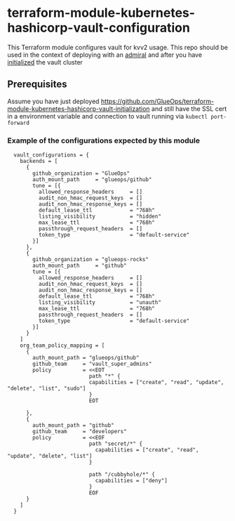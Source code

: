 # terraform-module-kubernetes-hashicorp-vault-configuration

This Terraform module configures vault for kvv2 usage. This repo should be used in the context of deploying with an [admiral](https://github.com/glueops/admiral) and after you have [initialized](https://github.com/GlueOps/terraform-module-kubernetes-hashicorp-vault-initialization) the vault cluster

## Prerequisites

Assume you have just deployed <https://github.com/GlueOps/terraform-module-kubernetes-hashicorp-vault-initialization> and still have the SSL cert in a environment variable and connection to vault running via `kubectl port-forward`

### Example of the configurations expected by this module

```hcl
  vault_configurations = {
    backends = [
      {
        github_organization = "GlueOps"
        auth_mount_path     = "glueops/github"
        tune = [{
          allowed_response_headers     = []
          audit_non_hmac_request_keys  = []
          audit_non_hmac_response_keys = []
          default_lease_ttl            = "768h"
          listing_visibility           = "hidden"
          max_lease_ttl                = "768h"
          passthrough_request_headers  = []
          token_type                   = "default-service"
        }]
      },
      {
        github_organization = "glueops-rocks"
        auth_mount_path     = "github"
        tune = [{
          allowed_response_headers     = []
          audit_non_hmac_request_keys  = []
          audit_non_hmac_response_keys = []
          default_lease_ttl            = "768h"
          listing_visibility           = "unauth"
          max_lease_ttl                = "768h"
          passthrough_request_headers  = []
          token_type                   = "default-service"
        }]
      }
    ]
    org_team_policy_mapping = [
      {
        auth_mount_path = "glueops/github"
        github_team     = "vault_super_admins"
        policy          = <<EOT
                          path "*" {
                          capabilities = ["create", "read", "update", "delete", "list", "sudo"]
                          }
                          EOT

      },
      {
        auth_mount_path = "github"
        github_team     = "developers"
        policy          = <<EOF
                          path "secret/*" {
                            capabilities = ["create", "read", "update", "delete", "list"]
                          }

                          path "/cubbyhole/*" {
                            capabilities = ["deny"]
                          }
                          EOF
      }
    ]
  }

```
